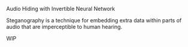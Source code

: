 Audio Hiding with Invertible Neural Network

Steganography is a technique for embedding extra data within parts of audio that are imperceptible to human hearing.

WIP